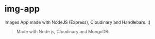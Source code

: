 # img-app
Images App made with NodeJS (Express), Cloudinary and Handlebars. :)

> Made with Node.js, Cloudinary and MongoDB.
